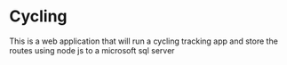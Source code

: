# Cycling

This is a web application that will run a cycling tracking app and store the routes using node js to a microsoft sql server
